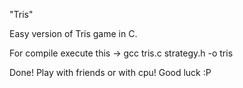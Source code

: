 "Tris"

Easy version of Tris game in C.

For compile execute this -> gcc tris.c strategy.h -o tris

Done! Play with friends or with cpu! Good luck :P
